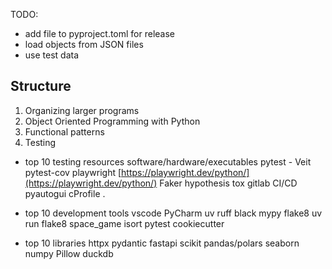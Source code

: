 
TODO:
- add file to pyproject.toml for release
- load objects from JSON files
- use test data

## Structure

1. Organizing larger programs
2. Object Oriented Programming with Python
3. Functional patterns
4. Testing


- top 10 testing resources software/hardware/executables
  pytest - Veit
  pytest-cov
  playwright  [https://playwright.dev/python/](https://playwright.dev/python/)
  Faker
  hypothesis
  tox
  gitlab CI/CD
  pyautogui
  cProfile
  .

- top 10 development tools
  vscode
  PyCharm
  uv
  ruff
  black
  mypy
  flake8
  uv run flake8 space_game
  isort
  pytest
  cookiecutter

  
- top 10 libraries
  httpx
  pydantic
  fastapi
  scikit
  pandas/polars
  seaborn
  numpy
  Pillow
  duckdb

